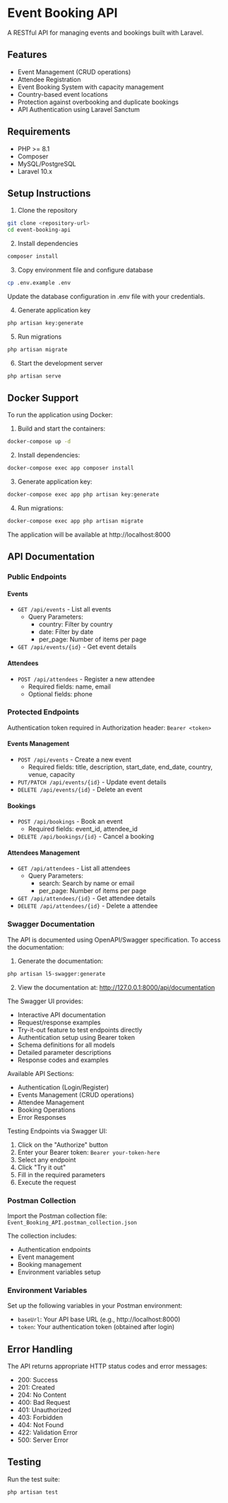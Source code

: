 # Event Booking API

A RESTful API for managing events and bookings built with Laravel.

## Features

- Event Management (CRUD operations)
- Attendee Registration
- Event Booking System with capacity management
- Country-based event locations
- Protection against overbooking and duplicate bookings
- API Authentication using Laravel Sanctum

## Requirements

- PHP >= 8.1
- Composer
- MySQL/PostgreSQL
- Laravel 10.x

## Setup Instructions

1. Clone the repository
```bash
git clone <repository-url>
cd event-booking-api
```

2. Install dependencies
```bash
composer install
```

3. Copy environment file and configure database
```bash
cp .env.example .env
```
Update the database configuration in .env file with your credentials.

4. Generate application key
```bash
php artisan key:generate
```

5. Run migrations
```bash
php artisan migrate
```

6. Start the development server
```bash
php artisan serve
```

## Docker Support

To run the application using Docker:

1. Build and start the containers:
```bash
docker-compose up -d
```

2. Install dependencies:
```bash
docker-compose exec app composer install
```

3. Generate application key:
```bash
docker-compose exec app php artisan key:generate
```

4. Run migrations:
```bash
docker-compose exec app php artisan migrate
```

The application will be available at http://localhost:8000

## API Documentation

### Public Endpoints

#### Events
- `GET /api/events` - List all events
  - Query Parameters:
    - country: Filter by country
    - date: Filter by date
    - per_page: Number of items per page
- `GET /api/events/{id}` - Get event details

#### Attendees
- `POST /api/attendees` - Register a new attendee
  - Required fields: name, email
  - Optional fields: phone

### Protected Endpoints
Authentication token required in Authorization header: `Bearer <token>`

#### Events Management
- `POST /api/events` - Create a new event
  - Required fields: title, description, start_date, end_date, country, venue, capacity
- `PUT/PATCH /api/events/{id}` - Update event details
- `DELETE /api/events/{id}` - Delete an event

#### Bookings
- `POST /api/bookings` - Book an event
  - Required fields: event_id, attendee_id
- `DELETE /api/bookings/{id}` - Cancel a booking

#### Attendees Management
- `GET /api/attendees` - List all attendees
  - Query Parameters:
    - search: Search by name or email
    - per_page: Number of items per page
- `GET /api/attendees/{id}` - Get attendee details
- `DELETE /api/attendees/{id}` - Delete a attendee

### Swagger Documentation
The API is documented using OpenAPI/Swagger specification. To access the documentation:

1. Generate the documentation:
```bash
php artisan l5-swagger:generate
```

2. View the documentation at: http://127.0.0.1:8000/api/documentation

The Swagger UI provides:
- Interactive API documentation
- Request/response examples
- Try-it-out feature to test endpoints directly
- Authentication setup using Bearer token
- Schema definitions for all models
- Detailed parameter descriptions
- Response codes and examples

Available API Sections:
- Authentication (Login/Register)
- Events Management (CRUD operations)
- Attendee Management
- Booking Operations
- Error Responses

Testing Endpoints via Swagger UI:
1. Click on the "Authorize" button
2. Enter your Bearer token: `Bearer your-token-here`
3. Select any endpoint
4. Click "Try it out"
5. Fill in the required parameters
6. Execute the request

### Postman Collection
Import the Postman collection file: `Event_Booking_API.postman_collection.json`

The collection includes:
- Authentication endpoints
- Event management
- Booking management
- Environment variables setup

### Environment Variables
Set up the following variables in your Postman environment:
- `baseUrl`: Your API base URL (e.g., http://localhost:8000)
- `token`: Your authentication token (obtained after login)

## Error Handling

The API returns appropriate HTTP status codes and error messages:

- 200: Success
- 201: Created
- 204: No Content
- 400: Bad Request
- 401: Unauthorized
- 403: Forbidden
- 404: Not Found
- 422: Validation Error
- 500: Server Error

## Testing

Run the test suite:
```bash
php artisan test
```
